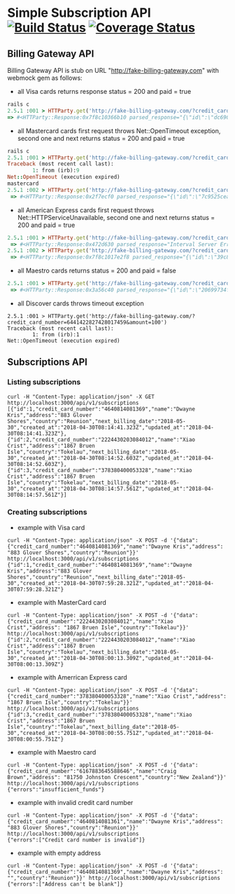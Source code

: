 # Simple Subscription API [![Build Status](https://travis-ci.org/dbackowski/simple_subscription_api.svg?branch=master)](https://travis-ci.org/dbackowski/simple_subscription_api) [![Coverage Status](https://coveralls.io/repos/github/dbackowski/simple_subscription_api/badge.svg?branch=master)](https://coveralls.io/github/dbackowski/simple_subscription_api?branch=master)

## Billing Gateway API

Billing Gateway API is stub on URL "http://fake-billing-gateway.com" with webmock gem as follows:

* all Visa cards returns response status = 200 and paid = true

```ruby
rails c
2.5.1 :001 > HTTParty.get('http://fake-billing-gateway.com/?credit_card_number=4552021430083752303&amount=100')
=> #<HTTParty::Response:0x7f8c10366b10 parsed_response="{\"id\":\"dc6900fddc91f3fe\",\"paid\":true,\"failure_message\":null}", @response=#<Net::HTTPOK 200  readbody=true>, @headers={}>
```

* all Mastercard cards first request throws Net::OpenTimeout exception, second one and next returns status = 200 and paid = true

```ruby
rails c
2.5.1 :001 > HTTParty.get('http://fake-billing-gateway.com/?credit_card_number=2231644170212817&amount=100')
Traceback (most recent call last):
        1: from (irb):9
Net::OpenTimeout (execution expired)
mastercard
2.5.1 :002 > HTTParty.get('http://fake-billing-gateway.com/?credit_card_number=2231644170212817&amount=100')
 => #<HTTParty::Response:0x2f7ecf0 parsed_response="{\"id\":\"7c9525cea676c332\",\"paid\":true,\"failure_message\":null}", @response=#<Net::HTTPOK 200  readbody=true>, @headers={}>
```

* all American Express cards first request throws Net::HTTPServiceUnavailable, second one and next returns status = 200 and paid = true

```ruby
2.5.1 :001 > HTTParty.get('http://fake-billing-gateway.com/?credit_card_number=371173241821608&amount=100')
 => #<HTTParty::Response:0x472d630 parsed_response="Interval Server Error", @response=#<Net::HTTPServiceUnavailable 503  readbody=true>, @headers={}>
2.5.1 :002 > HTTParty.get('http://fake-billing-gateway.com/?credit_card_number=371173241821608&amount=100')
 => #<HTTParty::Response:0x7f8c1017e2f8 parsed_response="{\"id\":\"39c8279b11798f7d\",\"paid\":true,\"failure_message\":null}", @response=#<Net::HTTPOK 200  readbody=true>, @headers={}>
```

* all Maestro cards returns status = 200 and paid = false

```ruby
2.5.1 :001 > HTTParty.get('http://fake-billing-gateway.com/?credit_card_number=62742036440476668&amount=100')
 => #<HTTParty::Response:0x3a56c40 parsed_response="{\"id\":\"20699734f2befe4f\",\"paid\":false,\"failure_message\":\"insufficient_funds\"}", @response=#<Net::HTTPOK 200  readbody=true>, @headers={}>
```

* all Discover cards throws timeout exception

```
2.5.1 :001 > HTTParty.get('http://fake-billing-gateway.com/?credit_card_number=6441422827428017459&amount=100')
Traceback (most recent call last):
        1: from (irb):1
Net::OpenTimeout (execution expired)
```

## Subscriptions API

### Listing subscriptions

```
curl -H "Content-Type: application/json" -X GET http://localhost:3000/api/v1/subscriptions
[{"id":1,"credit_card_number":"4640814081369","name":"Dwayne Kris","address":"883 Glover Shores","country":"Reunion","next_billing_date":"2018-05-30","created_at":"2018-04-30T08:14:41.323Z","updated_at":"2018-04-30T08:14:41.323Z"},{"id":2,"credit_card_number":"2224430203084012","name":"Xiao Crist","address":"1867 Bruen Isle","country":"Tokelau","next_billing_date":"2018-05-30","created_at":"2018-04-30T08:14:52.603Z","updated_at":"2018-04-30T08:14:52.603Z"},{"id":3,"credit_card_number":"378380400053328","name":"Xiao Crist","address":"1867 Bruen Isle","country":"Tokelau","next_billing_date":"2018-05-30","created_at":"2018-04-30T08:14:57.561Z","updated_at":"2018-04-30T08:14:57.561Z"}]
```

### Creating subscriptions

* example with Visa card

```
curl -H "Content-Type: application/json" -X POST -d '{"data":{"credit_card_number":"4640814081369","name":"Dwayne Kris","address": "883 Glover Shores","country":"Reunion"}}' http://localhost:3000/api/v1/subscriptions
{"id":1,"credit_card_number":"4640814081369","name":"Dwayne Kris","address":"883 Glover Shores","country":"Reunion","next_billing_date":"2018-05-30","created_at":"2018-04-30T07:59:28.321Z","updated_at":"2018-04-30T07:59:28.321Z"}
```

* example with MasterCard card

```
curl -H "Content-Type: application/json" -X POST -d '{"data":{"credit_card_number":"2224430203084012","name":"Xiao Crist","address": "1867 Bruen Isle","country":"Tokelau"}}' http://localhost:3000/api/v1/subscriptions
{"id":2,"credit_card_number":"2224430203084012","name":"Xiao Crist","address":"1867 Bruen Isle","country":"Tokelau","next_billing_date":"2018-05-30","created_at":"2018-04-30T08:00:13.309Z","updated_at":"2018-04-30T08:00:13.309Z"}
```

* example with Amerrican Express card

```
curl -H "Content-Type: application/json" -X POST -d '{"data":{"credit_card_number":"378380400053328","name":"Xiao Crist","address": "1867 Bruen Isle","country":"Tokelau"}}' http://localhost:3000/api/v1/subscriptions
{"id":3,"credit_card_number":"378380400053328","name":"Xiao Crist","address":"1867 Bruen Isle","country":"Tokelau","next_billing_date":"2018-05-30","created_at":"2018-04-30T08:00:55.751Z","updated_at":"2018-04-30T08:00:55.751Z"}
```

* example with Maestro card

```
curl -H "Content-Type: application/json" -X POST -d '{"data":{"credit_card_number":"6167883645588646","name":"Craig Brown","address": "81750 Johnston Crescent","country":"New Zealand"}}' http://localhost:3000/api/v1/subscriptions
{"errors":"insufficient_funds"}
```

* example with invalid credit card number

```
curl -H "Content-Type: application/json" -X POST -d '{"data":{"credit_card_number":"4640814081361","name":"Dwayne Kris","address": "883 Glover Shores","country":"Reunion"}}' http://localhost:3000/api/v1/subscriptions
{"errors":["Credit card number is invalid"]}
```

* example with empty address

```
curl -H "Content-Type: application/json" -X POST -d '{"data":{"credit_card_number":"4640814081369","name":"Dwayne Kris","address": "","country":"Reunion"}}' http://localhost:3000/api/v1/subscriptions
{"errors":["Address can't be blank"]}
```